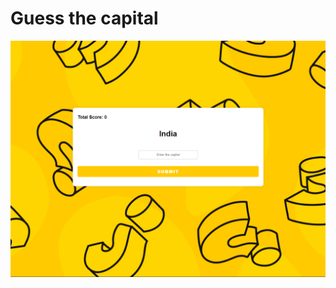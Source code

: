 # Guess the capital 
![Image not found](https://github.com/AkashKobal/guess-the-capital/blob/main/Screenshot%202024-07-08%20175855.png)
